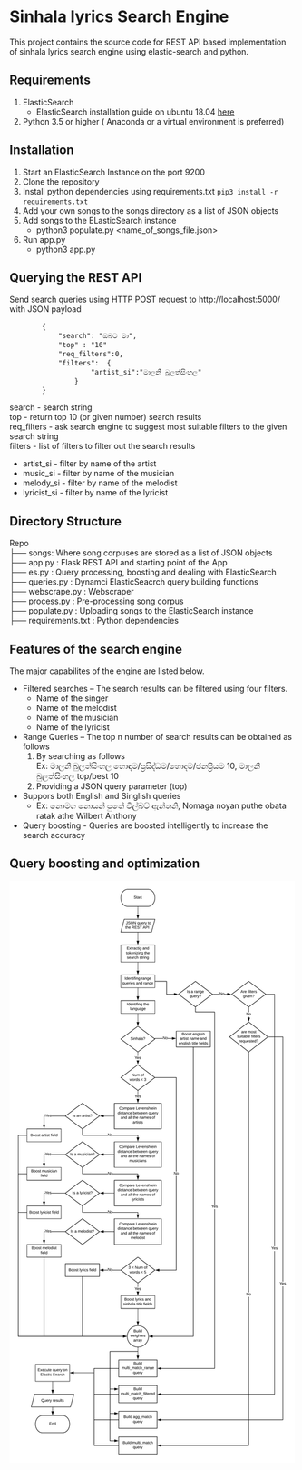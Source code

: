 # Sinhala lyrics Search Engine

This project contains the source code for REST API based implementation of sinhala lyrics search engine using elastic-search and python.

## Requirements

1. ElasticSearch
    * ElasticSearch installation guide on ubuntu 18.04 [here](https://www.digitalocean.com/community/tutorials/how-to-install-and-configure-elasticsearch-on-ubuntu-18-04)
2. Python 3.5 or higher ( Anaconda or a virtual environment is preferred)

## Installation

1. Start an ElasticSearch Instance on the port 9200
2. Clone the repository
3. Install python dependencies using requirements.txt
    ``` pip3 install -r requirements.txt ``` 
3. Add your own songs to the songs directory as a list of JSON objects
4. Add songs to the ELasticSearch instance
    * python3 populate.py <name_of_songs_file.json>
4. Run app.py
    * python3 app.py

## Querying the REST API
Send search queries using HTTP POST request to http://localhost:5000/ with JSON payload

```
        {
            "search": "ඔබට මා",
            "top" : "10"
            "req_filters":0,
            "filters":  {
                    "artist_si":"මාලනී බුලත්සිංහල"
                }
        } 
```

search - search string <br />
top - return top 10 (or given number) search results <br />
req_filters - ask search engine to suggest most suitable filters to the given search string <br />
filters - list of filters to filter out the search results <br />

* artist_si - filter by name of the artist
* music_si - filter by name of the musician
* melody_si - filter by name of the melodist
* lyricist_si - filter by name of the lyricist

## Directory Structure

Repo <br />
├── songs: Where song corpuses are stored as a list of JSON objects <br />
├── app.py : Flask REST API and starting point of the App <br />
├── es.py : Query processing, boosting and dealing with ElasticSearch <br />
├── queries.py :  Dynamci ElasticSeacrch query building functions <br />
├── webscrape.py :  Webscraper <br />
├── process.py : Pre-processing song corpus <br />
├── populate.py : Uploading songs to the ElasticSearch instance <br />
├── requirements.txt : Python dependencies <br />

## Features of the search engine

The major capabilites of the engine are listed below.

* Filtered searches – The search results can be filtered using four filters.
     * Name of the singer
     * Name of the melodist
     * Name of the musician
     * Name of the lyricist
* Range Queries – The top n number of search results can be obtained as follows
    1. By searching as follows <br />
    Ex: මාලනී බුලත්සිංහල හොඳම/ප්‍රසිද්ධම/හොදම/ජනප්‍රියම 10, මාලනී බුලත්සිංහල top/best 10
    2. Providing a JSON query parameter (top)
* Suppors both English and Singlish queries
    * Ex: නොමග නොයන් පුතේ විල්බට් ඇන්තනි, Nomaga noyan puthe obata ratak athe Wilbert Anthony
* Query boosting - Queries are boosted intelligently to increase the search accuracy

## Query boosting and optimization



![Query boosting and optimization](algo.png)
